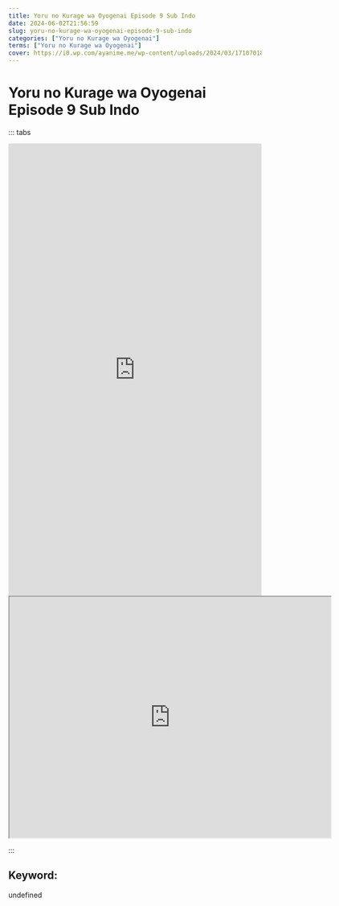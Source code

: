 ```yaml
---
title: Yoru no Kurage wa Oyogenai Episode 9 Sub Indo
date: 2024-06-02T21:56:59
slug: yoru-no-kurage-wa-oyogenai-episode-9-sub-indo
categories: ["Yoru no Kurage wa Oyogenai"]
terms: ["Yoru no Kurage wa Oyogenai"]
cover: https://i0.wp.com/ayanime.me/wp-content/uploads/2024/03/1710701829-6268-141827.jpg
---
```


# Yoru no Kurage wa Oyogenai Episode 9 Sub Indo

::: tabs

<iframe src="https://play.ayanime.me/include/fluidplayer/fluidplayer.php?VideoSrc1=https%3A%2F%2Fdrive.google.com%2Ffile%2Fd%2F1vmYbRYEE_uTDiTyHnvbyq4vo5GhQxO3J%2Fpreview&VideoType1=video%2Fmp4&VideoQuality1=480p&VideoSrc2=https%3A%2F%2Fdrive.google.com%2Ffile%2Fd%2F1G1rb-6XpRvx_nDXVagDOkQL8oIzebRKA%2Fpreview&VideoType2=video%2Fmp4&VideoQuality2=720p&VideoSrc3=https%3A%2F%2Fdrive.google.com%2Ffile%2Fd%2F1TifPj6DOaO0E-E5P-f_nKc4YT9hDYl9O%2Fpreview&VideoType3=video%2Fmp4&VideoQuality3=1080p&VideoSrc4=&VideoType4=&VideoQuality4=&VideoPoster=&VideoTrack1=&kind1=&srclang1=&label1=&default1=&VideoTrack2=&kind2=&srclang2=&label2=&default2=&player=fluid+player&server=Drive+API&api=&width=100%25&height=900px" frameborder="0" width="100%" height="900px" allowfullscreen="allowfullscreen" scrolling="no"></iframe>
<iframe src="https://drive.google.com/file/d/1TifPj6DOaO0E-E5P-f_nKc4YT9hDYl9O/preview" width="640" height="480" allow="accelerometer; autoplay; encrypted-media; gyroscope; fullscreen; picture-in-picture" scrolling="no" seamless="" sandbox="allow-same-origin allow-scripts"></iframe>

:::

## Keyword:
undefined
